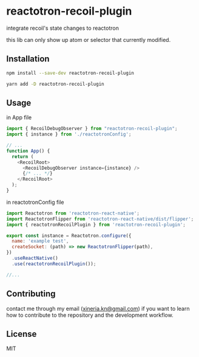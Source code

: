 # reactotron-recoil-plugin

integrate recoil's state changes to reactotron

this lib can only show up atom or selector that currently modified.

## Installation

```sh
npm install --save-dev reactotron-recoil-plugin
```


```sh
yarn add -D reactotron-recoil-plugin
```

## Usage

in App file
```js
import { RecoilDebugObserver } from "reactotron-recoil-plugin";
import { instance } from './reactotronConfig';

// ...
function App() {
  return (
    <RecoilRoot>
      <RecoilDebugObserver instance={instance} />
      {/* ... */}
    </RecoilRoot>
  );
}


```
in reactotronConfig file
```js
import Reactotron from 'reactotron-react-native';
import ReactotronFlipper from 'reactotron-react-native/dist/flipper';
import { reactotronRecoilPlugin } from 'reactotron-recoil-plugin';

export const instance = Reactotron.configure({
  name: 'example test',
  createSocket: (path) => new ReactotronFlipper(path),
})
  .useReactNative()
  .use(reactotronRecoilPlugin());

//...

```

## Contributing

contact me through my email (xineria.kn@gmail.com) if you want to learn how to contribute to the repository and the development workflow.

## License

MIT
